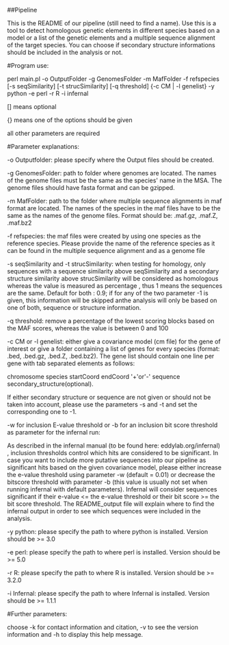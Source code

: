 ##Pipeline

This is the README of our pipeline (still need to find a name).
Use this is a tool to detect homologous genetic elements in different species
based on a model or a list of the genetic elements and a multiple sequence
alignment of the target species. You can choose if secondary structure
informations should be included in the analysis or not.

#Program use:

perl main.pl -o OutputFolder -g GenomesFolder -m MafFolder -f refspecies
[-s seqSimilarity] [-t strucSimilarity] [-q threshold] {-c CM | -l genelist}
-y python -e perl -r R -i infernal

[] means optional

{} means one of the options should be given

all other parameters are required

#Parameter explanations:

-o Outputfolder:
   please specify where the Output files should be created.

-g GenomesFolder:
   path to folder where genomes are located. The names of the genome files must
   be the same as the species' name in the MSA. The genome files should have
   fasta format and can be gzipped.

-m MafFolder:
   path to the folder where multiple sequence alignments in maf format are
   located. The names of the species in the maf files have to be the same as
   the names of the genome files. Format should be: .maf.gz, .maf.Z, .maf.bz2

-f refspecies:
   the maf files were created by using one species as the reference species.
   Please provide the name of the reference species as it can be found in the
   multiple sequence alignment and as a genome file

-s seqSimilarity and -t strucSimilarity:
   when testing for homology, only sequences with a sequence similarity above
   seqSimilarity and a secondary structure similarity above strucSimilarity
   will be considered as homologous whereas the value is measured as percentage
   , thus 1 means the sequences are the same. Default for both : 0.9; if for
   any of the
   two parameter -1 is given, this information will be skipped anthe analysis
   will only be based on one of both, sequence or structure information.

-q threshold:
   remove a percentage of the lowest scoring blocks based on the MAF scores,
   whereas the value is between 0 and 100

-c CM or -l genelist:
   either give a covariance model (cm file) for the gene of interest or give a
   folder containing a list of genes for every species (format: .bed, .bed.gz,
   .bed.Z, .bed.bz2).
   The gene list should contain one line per gene with tab separated elements
   as follows:

   chromosome     species     startCoord     endCoord     '+'or'-'    sequence
   secondary_structure(optional).

   If either secondary structure or sequence are not given or should not be
   taken
   into account, please use the parameters -s and -t and set the corresponding
   one to -1.

-w for inclusion E-value threshold or -b for an inclusion bit score threshold
   as parameter for the infernal run:

   As described in the infernal manual (to be found here: eddylab.org/infernal)
   , inclusion thresholds control which hits are considered to be significant.
   In case you want to include more putative sequences into our pipeline as
   significant hits based on the given
   covariance model, please either increase the e-value threshold using
   parameter -w (default = 0.01) or decrease
   the bitscore threshold with parameter -b (this value is usually not set
   when running infernal with default
   parameters). Infernal will consider sequences significant if their
   e-value <= the e-value threshold or their
   bit score >= the bit score threshold. The README_output file will explain
   where to find the infernal output in
   order to see which sequences were included in the analysis.

-y python:
   please specify the path to where python is installed. Version should
   be >= 3.0

-e perl:
   please specify the path to where perl is installed. Version should be >= 5.0

-r R:
   please specify the path to where R is installed. Version should be >= 3.2.0

-i Infernal:
   please specify the path to where Infernal is installed. Version should
   be >= 1.1.1


#Further parameters:

choose -k for contact information and citation, -v to see the
version information and -h to display this help message.
